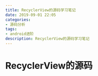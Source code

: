 ```yaml
---
title: RecyclerView的源码学习笔记
date: 2019-09-01 22:05
categories: 
- 源码分析
tags:
- android进阶
description: RecyclerView的源码学习笔记
---
```


# RecyclerView的源码


